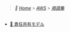 > ###### :paw_prints: [Home](/README.md) > [AWS](/AWS/README.md) > [用語集](/AWS/glossary/README.md)

- [:memo: 責任共有モデル](/AWS/glossary/shared_responsibility_model.md)
